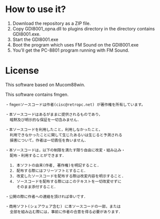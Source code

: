# How to use it?

1. Download the repository as a ZIP file.
2. Copy GDI8001_opna.dll to plugins directory in the directory contains GDI8001.exe.
3. Start the GDI8001.exe
4. Boot the program which uses FM Sound on the GDI8001.exe
5. You'll get the PC-8801 program running with FM Sound.

# License

This software based on Mucom88win.

This software contains fmgen.

	・fmgenソースコードは作者(cisc@retropc.net) が著作権を所有しています。

	・本ソースコードはあるがままに提供されるものであり，
	  暗黙及び明示的な保証を一切含みません．

	・本ソースコードを利用したこと，利用しなかったこと，
	  利用できなかったことに関して生じたあるいは生じると予測される
	  損害について，作者は一切責任を負いません．

	・本ソースコードは，以下の制限を満たす限り自由に改変・組み込み・
	  配布・利用することができます．

	  1. 本ソフトの由来(作者, 著作権)を明記すること.
	  2. 配布する際にはフリーソフトとすること．
	  3. 改変したソースコードを配布する際は改変内容を明示すること.
	  4. ソースコードを配布する際にはこのテキストを一切改変せずに
	     そのまま添付すること．

	・公開の際に作者への連絡を頂ければ幸いです．

	・商用ソフト(シェアウェア含む) に本ソースコードの一部，または
	  全部を組み込む際には，事前に作者の合意を得る必要があります．
